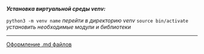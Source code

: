 
***Установка виртуальной среды venv:***

`python3 -m venv name`
*перейти в директорию venv*
`source bin/activate`
*установить необходимые модули и библиотеки*

___

[Оформление .md файлов](https://habitica.fandom.com/ru/wiki/%D0%A8%D0%BF%D0%B0%D1%80%D0%B3%D0%B0%D0%BB%D0%BA%D0%B0_%D0%BF%D0%BE_Markdown)
